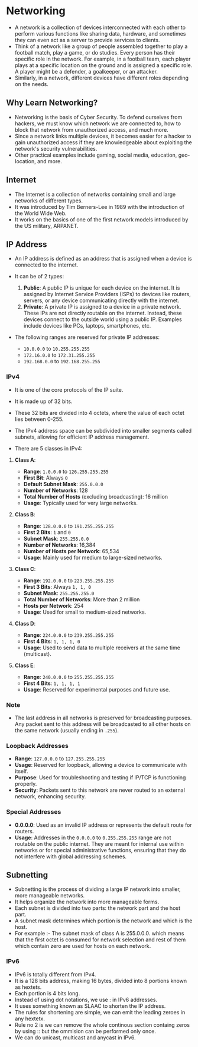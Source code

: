 # Networking

- A network is a collection of devices interconnected with each other to perform various functions like sharing data, hardware, and sometimes they can even act as a server to provide services to clients.
- Think of a network like a group of people assembled together to play a football match, play a game, or do studies. Every person has their specific role in the network. For example, in a football team, each player plays at a specific location on the ground and is assigned a specific role. A player might be a defender, a goalkeeper, or an attacker. 
- Similarly, in a network, different devices have different roles depending on the needs.

## Why Learn Networking?

- Networking is the basis of Cyber Security. To defend ourselves from hackers, we must know which network we are connected to, how to block that network from unauthorized access, and much more.
- Since a network links multiple devices, it becomes easier for a hacker to gain unauthorized access if they are knowledgeable about exploiting the network's security vulnerabilities.
- Other practical examples include gaming, social media, education, geo-location, and more.

## Internet

- The Internet is a collection of networks containing small and large networks of different types.
- It was introduced by Tim Berners-Lee in 1989 with the introduction of the World Wide Web.
- It works on the basics of one of the first network models introduced by the US military, ARPANET.

## IP Address

- An IP address is defined as an address that is assigned when a device is connected to the internet.
- It can be of 2 types:
  1. **Public**: A public IP is unique for each device on the internet. It is assigned by Internet Service Providers (ISPs) to devices like routers, servers, or any device communicating directly with the internet.
  2. **Private**: A private IP is assigned to a device in a private network. These IPs are not directly routable on the internet. Instead, these devices connect to the outside world using a public IP. Examples include devices like PCs, laptops, smartphones, etc.

- The following ranges are reserved for private IP addresses:
  - `10.0.0.0` to `10.255.255.255`
  - `172.16.0.0` to `172.31.255.255`
  - `192.168.0.0` to `192.168.255.255`

### IPv4
- It is one of the core protocols of the IP suite.
- It is made up of 32 bits.
- These 32 bits are divided into 4 octets, where the value of each octet lies between 0-255.
- The IPv4 address space can be subdivided into smaller segments called subnets, allowing for efficient IP address management.

- There are 5 classes in IPv4:

1. **Class A**: 
   - **Range**: `1.0.0.0` to `126.255.255.255`
   - **First Bit**: Always `0`
   - **Default Subnet Mask**: `255.0.0.0`
   - **Number of Networks**: 128
   - **Total Number of Hosts** (excluding broadcasting): 16 million
   - **Usage**: Typically used for very large networks.

2. **Class B**: 
   - **Range**: `128.0.0.0` to `191.255.255.255`
   - **First 2 Bits**: `1` and `0`
   - **Subnet Mask**: `255.255.0.0`
   - **Number of Networks**: 16,384
   - **Number of Hosts per Network**: 65,534
   - **Usage**: Mainly used for medium to large-sized networks.

3. **Class C**: 
   - **Range**: `192.0.0.0` to `223.255.255.255`
   - **First 3 Bits**: Always `1, 1, 0`
   - **Subnet Mask**: `255.255.255.0`
   - **Total Number of Networks**: More than 2 million
   - **Hosts per Network**: 254
   - **Usage**: Used for small to medium-sized networks.

4. **Class D**: 
   - **Range**: `224.0.0.0` to `239.255.255.255`
   - **First 4 Bits**: `1, 1, 1, 0`
   - **Usage**: Used to send data to multiple receivers at the same time (multicast).

5. **Class E**: 
   - **Range**: `240.0.0.0` to `255.255.255.255`
   - **First 4 Bits**: `1, 1, 1, 1`
   - **Usage**: Reserved for experimental purposes and future use.

### Note
- The last address in all networks is preserved for broadcasting purposes. Any packet sent to this address will be broadcasted to all other hosts on the same network (usually ending in `.255`).

### Loopback Addresses
- **Range**: `127.0.0.0` to `127.255.255.255`
- **Usage**: Reserved for loopback, allowing a device to communicate with itself.
- **Purpose**: Used for troubleshooting and testing if IP/TCP is functioning properly.
- **Security**: Packets sent to this network are never routed to an external network, enhancing security.

### Special Addresses
- **0.0.0.0**: Used as an invalid IP address or represents the default route for routers.
- **Usage**: Addresses in the `0.0.0.0` to `0.255.255.255` range are not routable on the public internet. They are meant for internal use within networks or for special administrative functions, ensuring that they do not interfere with global addressing schemes.

## Subnetting
- Subnetting is the process of dividing a large IP network into smaller, more manageable networks.
- It helps organize the network into more manageable forms.
- Each subnet is divided into two parts: the network part and the host part.
- A subnet mask determines which portion is the network and which is the host.
- For example :- The subnet mask of class A is 255.0.0.0. which means that the first octet is consumed for network selection and rest of them which contain zero are used for hosts on each network.

### IPv6

- IPv6 is totally different from IPv4.
- It is a 128 bits address, making 16 bytes, divided into 8 portions known as hextets.
- Each portion is 4 bits long.
- Instead of using dot notations, we use : in IPv6 addresses.
- It uses something known as SLAAC to shorten the IP address.
- The rules for shortening are simple, we can emit the leading zeroes in any hextetx.
- Rule no 2 is we can remove the whole continous section containg zeros by using :: but the ommision can be performed only once.
- We can do unicast, multicast and anycast in IPv6.